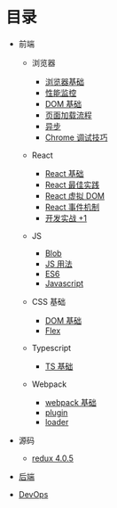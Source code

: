 # 目录

- 前端

  - 浏览器

    - [浏览器基础](前端/浏览器/浏览器基础.md)
    - [性能监控](前端/浏览器/性能监控.md)
    - [DOM 基础](前端/浏览器/DOM基础.md)
    - [页面加载流程](前端/浏览器/页面加载流程.md)
    - [异步](前端/浏览器/异步.md)
    - [Chrome 调试技巧](前端/浏览器/Chrome调试技巧.md)

  - React

    - [React 基础](前端/React/React基础.md)
    - [React 最佳实践](前端/React/React最佳实践.md)
    - [React 虚拟 DOM](前端/React/React虚拟DOM.md)
    - [React 事件机制](前端/React/React事件机制.md)
    - [开发实战 +1](前端/React/开发实战.md)

  - JS

    - [Blob](前端/JS/Blob.md)
    - [JS 用法](前端/JS/JS用法.md)
    - [ES6](前端/JS/ES6.md)
    - [Javascript](前端/JS/javascript.md)

  - CSS 基础

    - [DOM 基础](前端/CSS/DOM基础.md)
    - [Flex](前端/CSS/Flex.md)

  - Typescript

    - [TS 基础](前端/TS/TS基础.md)

  - Webpack

    - [webpack 基础](前端/webpack/webpack基础.md)
    - [plugin](前端/webpack/plugin.md)
    - [loader](前端/webpack/loader.md)

- 源码

  - [redux 4.0.5](源码/redux-4.0.5.md)

- [后端](后端/SUMMARY.md)

- [DevOps](DevOps/SUMMARY.md)
